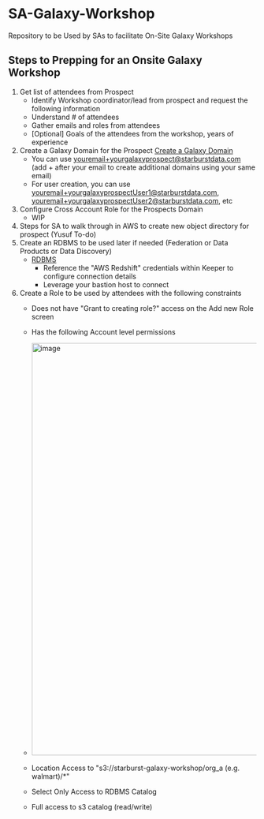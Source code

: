 # SA-Galaxy-Workshop

Repository to be Used by SAs to facilitate On-Site Galaxy Workshops

## Steps to Prepping for an Onsite Galaxy Workshop

1. Get list of attendees from Prospect
   - Identify Workshop coordinator/lead from prospect and request the following information
   - Understand # of attendees
   - Gather emails and roles from attendees
   - [Optional] Goals of the attendees from the workshop, years of experience
2. Create a Galaxy Domain for the Prospect [Create a Galaxy Domain ](https://www.starburst.io/platform/starburst-galaxy/start/)
   - You can use youremail+yourgalaxyprospect@starburstdata.com (add + after your email to create additional domains using your same email)
   - For user creation, you can use youremail+yourgalaxyprospectUser1@starburstdata.com, youremail+yourgalaxyprospectUser2@starburstdata.com, etc 
3. Configure Cross Account Role for the Prospects Domain
   - WIP
4. Steps for SA to walk through in AWS to create new object directory for prospect (Yusuf To-do)
5. Create an RDBMS to be used later if needed (Federation or Data Products or Data Discovery)
   - [RDBMS](https://github.com/starburstdata/SA-Galaxy-Workshop/blob/main/Module_One-Galaxy-Overview/Create_Database_Catalog.pdf)
      - Reference the "AWS Redshift" credentials within Keeper to configure connection details
      - Leverage your bastion host to connect 
6. Create a Role to be used by attendees with the following constraints
   - Does not have "Grant to creating role?" access on the Add new Role screen
   - Has the following Account level permissions
   - <img width="836" alt="image" src="https://github.com/starburstdata/SA-Galaxy-Workshop/assets/115039992/90531608-79d2-4954-8c2b-6c1ea0acc536">

   - Location Access to "s3://starburst-galaxy-workshop/org_a (e.g. walmart)/*"
   - Select Only Access to RDBMS Catalog
   - Full access to s3 catalog (read/write)
   
